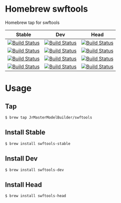 # Homebrew swftools

Homebrew tap for swftools

| Stable                                                                                                                                                                                                                                                         | Dev                                                                                                                                                                                                                                                      | Head                                                                                                                                                                                                                                                       |
|----------------------------------------------------------------------------------------------------------------------------------------------------------------------------------------------------------------------------------------------------------------|----------------------------------------------------------------------------------------------------------------------------------------------------------------------------------------------------------------------------------------------------------|------------------------------------------------------------------------------------------------------------------------------------------------------------------------------------------------------------------------------------------------------------|
| [![Build Status](https://github.com/JrMasterModelBuilder/homebrew-swftools/workflows/Stable%20macOS%2012/badge.svg?branch=main)](https://github.com/JrMasterModelBuilder/homebrew-swftools/actions?query=workflow%3AStable%20macOS%2012+branch%3Amain)         | [![Build Status](https://github.com/JrMasterModelBuilder/homebrew-swftools/workflows/Dev%20macOS%2012/badge.svg?branch=main)](https://github.com/JrMasterModelBuilder/homebrew-swftools/actions?query=workflow%3ADev%20macOS%2012+branch%3Amain)         | [![Build Status](https://github.com/JrMasterModelBuilder/homebrew-swftools/workflows/Head%20macOS%2012/badge.svg?branch=main)](https://github.com/JrMasterModelBuilder/homebrew-swftools/actions?query=workflow%3AHead%20macOS%2012+branch%3Amain)         |
| [![Build Status](https://github.com/JrMasterModelBuilder/homebrew-swftools/workflows/Stable%20macOS%2011/badge.svg?branch=main)](https://github.com/JrMasterModelBuilder/homebrew-swftools/actions?query=workflow%3AStable%20macOS%2011+branch%3Amain)         | [![Build Status](https://github.com/JrMasterModelBuilder/homebrew-swftools/workflows/Dev%20macOS%2011/badge.svg?branch=main)](https://github.com/JrMasterModelBuilder/homebrew-swftools/actions?query=workflow%3ADev%20macOS%2011+branch%3Amain)         | [![Build Status](https://github.com/JrMasterModelBuilder/homebrew-swftools/workflows/Head%20macOS%2011/badge.svg?branch=main)](https://github.com/JrMasterModelBuilder/homebrew-swftools/actions?query=workflow%3AHead%20macOS%2011+branch%3Amain)         |
| [![Build Status](https://github.com/JrMasterModelBuilder/homebrew-swftools/workflows/Stable%20Ubuntu%2022.04/badge.svg?branch=main)](https://github.com/JrMasterModelBuilder/homebrew-swftools/actions?query=workflow%3AStable%20Ubuntu%2022.04+branch%3Amain) | [![Build Status](https://github.com/JrMasterModelBuilder/homebrew-swftools/workflows/Dev%20Ubuntu%2022.04/badge.svg?branch=main)](https://github.com/JrMasterModelBuilder/homebrew-swftools/actions?query=workflow%3ADev%20Ubuntu%2022.04+branch%3Amain) | [![Build Status](https://github.com/JrMasterModelBuilder/homebrew-swftools/workflows/Head%20Ubuntu%2022.04/badge.svg?branch=main)](https://github.com/JrMasterModelBuilder/homebrew-swftools/actions?query=workflow%3AHead%20Ubuntu%2022.04+branch%3Amain) |
| [![Build Status](https://github.com/JrMasterModelBuilder/homebrew-swftools/workflows/Stable%20Ubuntu%2020.04/badge.svg?branch=main)](https://github.com/JrMasterModelBuilder/homebrew-swftools/actions?query=workflow%3AStable%20Ubuntu%2020.04+branch%3Amain) | [![Build Status](https://github.com/JrMasterModelBuilder/homebrew-swftools/workflows/Dev%20Ubuntu%2020.04/badge.svg?branch=main)](https://github.com/JrMasterModelBuilder/homebrew-swftools/actions?query=workflow%3ADev%20Ubuntu%2020.04+branch%3Amain) | [![Build Status](https://github.com/JrMasterModelBuilder/homebrew-swftools/workflows/Head%20Ubuntu%2020.04/badge.svg?branch=main)](https://github.com/JrMasterModelBuilder/homebrew-swftools/actions?query=workflow%3AHead%20Ubuntu%2020.04+branch%3Amain) |


# Usage

## Tap

```
$ brew tap JrMasterModelBuilder/swftools
```

## Install Stable

```
$ brew install swftools-stable
```

## Install Dev

```
$ brew install swftools-dev
```

## Install Head

```
$ brew install swftools-head
```
